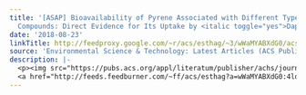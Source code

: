 ```yaml
---
title: '[ASAP] Bioavailability of Pyrene Associated with Different Types of Protein
  Compounds: Direct Evidence for Its Uptake by <italic toggle="yes">Daphnia magna</italic>'
date: '2018-08-23'
linkTitle: http://feedproxy.google.com/~r/acs/esthag/~3/wWaMYABXdG0/acs.est.8b03349
source: 'Environmental Science & Technology: Latest Articles (ACS Publications)'
description: |-
  <p><img src="https://pubs.acs.org/appl/literatum/publisher/achs/journals/content/esthag/0/esthag.ahead-of-print/acs.est.8b03349/20180823/images/medium/es-2018-03349r_0006.gif" alt="TOC Graphic"/></p><div><cite>Environmental Science & Technology</cite></div><div>DOI: 10.1021/acs.est.8b03349</div><div class="feedflare">
  <a href="http://feeds.feedburner.com/~ff/acs/esthag?a=wWaMYABXdG0:4lqtMQlsxes:yIl2AUoC8zA"><img src="http://feeds.feedburner.com/~ff/acs/esthag?d=yIl2AUoC8zA" border="0"></img></a>
---
```

